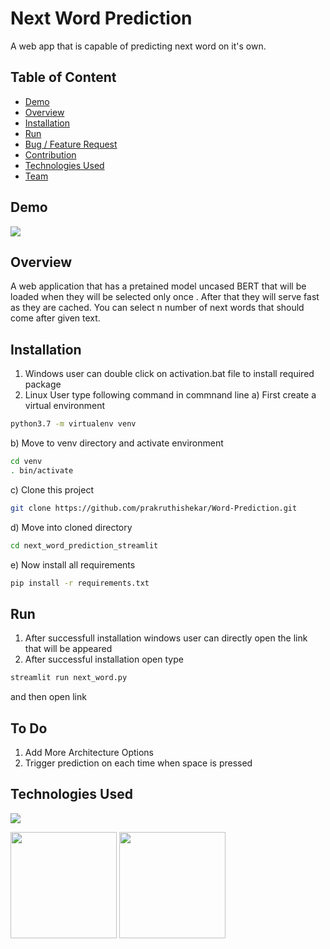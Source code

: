 # Next Word Prediction
A web app that is capable of predicting next word on it's own.


## Table of Content
  * [Demo](#demo)
  * [Overview](#overview)
  * [Installation](#installation)
  * [Run](#run)
  * [Bug / Feature Request](#bug---feature-request)
  * [Contribution](#contribution)
  * [Technologies Used](#technologies-used)
  * [Team](#team)


## Demo

![](https://i.imgur.com/NV6eqfX.jpg)




## Overview
A web application that has a pretained model uncased BERT  that will be loaded when they will be selected only once . After that they will serve fast as they are cached. You can select n number of next words that should come after given text.

## Installation
1. Windows user can double click on activation.bat file to install required package
2. Linux User type following command in commnand line
a) First create a virtual environment 
```bash
python3.7 -m virtualenv venv
```
b) Move to venv directory and activate environment
```bash
cd venv
. bin/activate
```
c) Clone this project 
```bash
git clone https://github.com/prakruthishekar/Word-Prediction.git
```

d) Move into cloned directory
```bash
cd next_word_prediction_streamlit
```
e) Now install all requirements
```bash
pip install -r requirements.txt
```
## Run
1. After successfull installation windows user can directly open the link that will be appeared
2. After successful installation open type
```bash
streamlit run next_word.py
 ```
and then open link 

## To Do
1. Add More Architecture Options
2. Trigger prediction on each time when space is pressed




## Technologies Used

![](https://forthebadge.com/images/badges/made-with-python.svg)

[<img target="_blank" src="https://i.imgur.com/jAyHARm.png" width=170>](https://www.streamlit.io/)
[<img target="_blank" src="https://i.imgur.com/TDYScZd.png" width=170>](https://pytorch.org/) 




 
